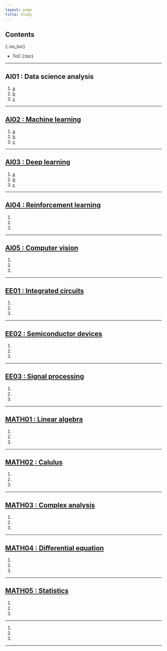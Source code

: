 ```yaml
---
layout: page
title: Study
---
```


## Contents
{:.no_toc}

* ToC
{:toc}

---

## AI01 : Data science analysis

<div>
  <p>
    <ol>
      <li><a href='https://userdyk-github.github.io/'>a</li>
      <li><a href='https://userdyk-github.github.io/'>b</li>
      <li><a href='https://userdyk-github.github.io/'>c</li>
    </ol>
  </p>
</div>

---

## AI02 : Machine learning

<div>
  <p>
    <ol>
      <li><a href='https://userdyk-github.github.io/'>a</li>
      <li><a href='https://userdyk-github.github.io/'>b</li>
      <li><a href='https://userdyk-github.github.io/'>c</li>
    </ol>
  </p>
</div>


---

## AI03 : Deep learning

<div>
  <p>
    <ol>
      <li><a href='https://userdyk-github.github.io/'>a</li>
      <li><a href='https://userdyk-github.github.io/'>b</li>
      <li><a href='https://userdyk-github.github.io/'>c</li>
    </ol>
  </p>
</div>

---

## AI04 : Reinforcement learning

<div>
  <ol>
    <li><a href=''></li>
    <li><a href=''></li>
    <li><a href=''></li>
  </ol>
</div>


---

## AI05 : Computer vision

<div>
  <ol>
    <li><a href=''></li>
    <li><a href=''></li>
    <li><a href=''></li>
  </ol>
</div>



---

## EE01 : Integrated circuits

<div>
  <ol>
    <li><a href=''></li>
    <li><a href=''></li>
    <li><a href=''></li>
  </ol>
</div>


---

## EE02 : Semiconductor devices

<div>
  <ol>
    <li><a href=''></li>
    <li><a href=''></li>
    <li><a href=''></li>
  </ol>
</div>


---

## EE03 : Signal processing

<div>
  <ol>
    <li><a href=''></li>
    <li><a href=''></li>
    <li><a href=''></li>
  </ol>
</div>


---

## MATH01 : Linear algebra

<div>
  <ol>
    <li><a href=''></li>
    <li><a href=''></li>
    <li><a href=''></li>
  </ol>
</div>


---

## MATH02 : Calulus

<div>
  <ol>
    <li><a href=''></li>
    <li><a href=''></li>
    <li><a href=''></li>
  </ol>
</div>


---

## MATH03 : Complex analysis

<div>
  <ol>
    <li><a href=''></li>
    <li><a href=''></li>
    <li><a href=''></li>
  </ol>
</div>

---

## MATH04 : Differential equation

<div>
  <ol>
    <li><a href=''></li>
    <li><a href=''></li>
    <li><a href=''></li>
  </ol>
</div>


---

## MATH05 : Statistics

<div>
  <ol>
    <li><a href=''></li>
    <li><a href=''></li>
    <li><a href=''></li>
  </ol>
</div>

---

<ol>
  <li><a href=''></li>
  <li><a href=''></li>
  <li><a href=''></li>
</ol>


---
